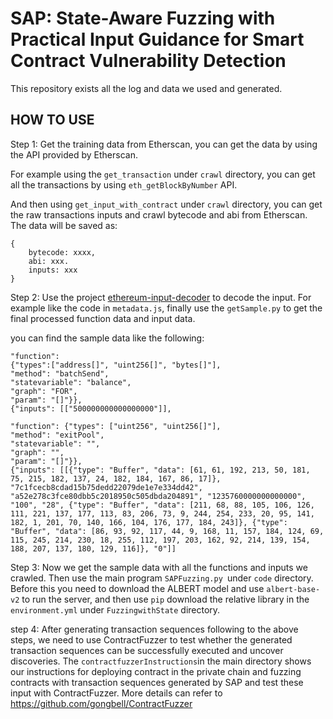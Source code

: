# SAP: State-Aware Fuzzing with Practical Input Guidance for Smart Contract Vulnerability Detection

This repository exists all the log and data we used and generated.

## HOW TO USE

Step 1: Get the training data from Etherscan, you can get the data by using the API provided by Etherscan.

For example using the `get_transaction` under `crawl` directory, you can get all the transactions by using `eth_getBlockByNumber` API.

And then using `get_input_with_contract` under `crawl` directory, you can get the raw transactions inputs and crawl bytecode and abi from Etherscan. The data will be saved as:

    {
        bytecode: xxxx,
        abi: xxx.
        inputs: xxx
    }

Step 2: Use the project [ethereum-input-decoder](https://github.com/miguelmota/ethereum-input-data-decoder) to decode the input. For example like the code in `metadata.js`, finally use the `getSample.py` to get the final processed function data and input data.

you can find the sample data like the following:

    "function": 
    {"types":["address[]", "uint256[]", "bytes[]"], 
    "method": "batchSend",
    "statevariable": "balance", 
    "graph": "FOR", 
    "param": "[]"}},
    {"inputs": [["500000000000000000"]],

    "function": {"types": ["uint256", "uint256[]"], 
    "method": "exitPool", 
    "statevariable": "", 
    "graph": "", 
    "param": "[]"}}, 
    {"inputs": [[{"type": "Buffer", "data": [61, 61, 192, 213, 50, 181, 75, 215, 182, 137, 24, 182, 184, 167, 86, 17]}, "7c1fcecb8cdad15b75dedd22079de1e7e334dd42", "a52e278c3fce80dbb5c2018950c505dbda204891", "1235760000000000000", "100", "28", {"type": "Buffer", "data": [211, 68, 88, 105, 106, 126, 111, 221, 137, 177, 113, 83, 206, 73, 9, 244, 254, 233, 20, 95, 141, 182, 1, 201, 70, 140, 166, 104, 176, 177, 184, 243]}, {"type": "Buffer", "data": [86, 93, 92, 117, 44, 9, 168, 11, 157, 184, 124, 69, 115, 245, 214, 230, 18, 255, 112, 197, 203, 162, 92, 214, 139, 154, 188, 207, 137, 180, 129, 116]}, "0"]]

Step 3: Now we get the sample data with all the functions and inputs we crawled. Then use the main program `SAPFuzzing.py `under `code` directory.  Before this you need to download the ALBERT model and use `albert-base-v2` to run the server, and then use `pip` download the relative library in the `environment.yml` under `FuzzingwithState` directory.



step 4: After generating transaction sequences following to the above steps, we need to use ContractFuzzer to test whether the generated transaction sequences can be successfully executed and uncover discoveries.  The `contractfuzzerInstructions`in the main directory shows our instructions for deploying contract in the private chain and fuzzing contracts with transaction sequences generated by SAP and test these input with ContractFuzzer.  More details can refer to <https://github.com/gongbell/ContractFuzzer>
